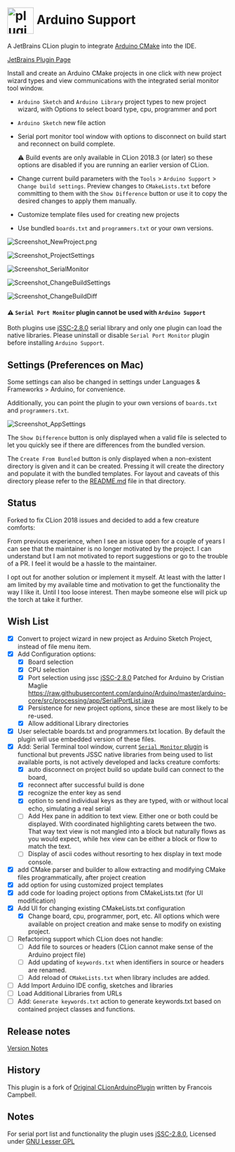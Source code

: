 # <img src="resources/META-INF/pluginIcon.svg" alt="pluginIcon.svg" width="60" align="absmiddle"/> Arduino Support

A JetBrains CLion plugin to integrate
[Arduino CMake](https://github.com/francoiscampbell/arduino-cmake) into the IDE.

[JetBrains Plugin Page](https://plugins.jetbrains.com/plugin/11301-arduino-support)

Install and create an Arduino CMake projects in one click with new project wizard types and view
communications with the integrated serial monitor tool window.

* `Arduino Sketch` and `Arduino Library` project types to new project wizard, with Options to
  select board type, cpu, programmer and port

* `Arduino Sketch` new file action

* Serial port monitor tool window with options to disconnect on build start and reconnect on
  build complete.

  :warning: Build events are only available in CLion 2018.3 (or later) so these options are
  disabled if you are running an earlier version of CLion.
  
* Change current build parameters with the `Tools` > `Arduino Support` > `Change build
  settings`. Preview changes to `CMakeLists.txt` before committing to them with the `Show
  Difference` button or use it to copy the desired changes to apply them manually.

* Customize template files used for creating new projects

* Use bundled `boards.txt` and `programmers.txt` or your own versions.

![Screenshot_NewProject.png](assets/images/Screenshot_NewProject.png)

![Screenshot_ProjectSettings](assets/images/Screenshot_ProjectSettings.png)

![Screenshot_SerialMonitor](assets/images/Screenshot_SerialMonitor.png)

![Screenshot_ChangeBuildSettings](assets/images/Screenshot_ChangeBuildSettings.png)

![Screenshot_ChangeBuildDiff](assets/images/Screenshot_ChangeBuildDiff.png)

#### :warning: `Serial Port Monitor` plugin cannot be used with `Arduino Support`

Both plugins use [jSSC-2.8.0] serial library and only one plugin can load the native libraries.
Please uninstall or disable `Serial Port Monitor` plugin before installing `Arduino Support`.

## Settings (Preferences on Mac)

Some settings can also be changed in settings under Languages & Frameworks > Arduino, for
convenience.

Additionally, you can point the plugin to your own versions of `boards.txt` and
`programmers.txt`.

![Screenshot_AppSettings](assets/images/Screenshot_AppSettings.png)

The `Show Difference` button is only displayed when a valid file is selected to let you quickly
see if there are differences from the bundled version.

The `Create From Bundled` button is only displayed when a non-existent directory is given and it
can be created. Pressing it will create the directory and populate it with the bundled
templates. For layout and caveats of this directory please refer to the
[README.md](resources/com/vladsch/clionarduinoplugin/templates/README.md) file in that
directory.

## Status

Forked to fix CLion 2018 issues and decided to add a few creature comforts:

From previous experience, when I see an issue open for a couple of years I can see that the
maintainer is no longer motivated by the project. I can understand but I am not motivated to
report suggestions or go to the trouble of a PR. I feel it would be a hassle to the maintainer.

I opt out for another solution or implement it myself. At least with the latter I am limited by
my available time and motivation to get the functionality the way I like it. Until I too loose
interest. Then maybe someone else will pick up the torch at take it further.

## Wish List

* [x] Convert to project wizard in new project as Arduino Sketch Project, instead of file menu
      item.
* [x] Add Configuration options:
  * [x] Board selection
  * [x] CPU selection
  * [x] Port selection using jssc [jSSC-2.8.0] Patched for Arduino by Cristian Maglie
        https://raw.githubusercontent.com/arduino/Arduino/master/arduino-core/src/processing/app/SerialPortList.java
  * [x] Persistence for new project options, since these are most likely to be re-used.
  * [x] Allow additional Library directories
* [x] User selectable boards.txt and programmers.txt location. By default the plugin will use
      embedded version of these files.
* [x] Add: Serial Terminal tool window, current
      [`Serial Monitor` plugin](https://plugins.jetbrains.com/plugin/8031-serial-port-monitor)
      is functional but prevents JSSC native libraries from being used to list available ports,
      is not actively developed and lacks creature comforts:
  * [x] auto disconnect on project build so update build can connect to the board,
  * [x] reconnect after successful build is done
  * [x] recognize the enter key as send
  * [x] option to send individual keys as they are typed, with or without local echo, simulating
        a real serial
  * [ ] Add Hex pane in addition to text view. Either one or both could be displayed. With
        coordinated highlighting carets between the two. That way text view is not mangled into
        a block but naturally flows as you would expect, while hex view can be either a block or
        flow to match the text.
  * [ ] Display of ascii codes without resorting to hex display in text mode console.
* [x] add CMake parser and builder to allow extracting and modifying CMake files
      programmatically, after project creation
* [x] add option for using customized project templates
* [x] add code for loading project options from CMakeLists.txt (for UI modification)
* [x] Add UI for changing existing CMakeLists.txt configuration
  * [x] Change board, cpu, programmer, port, etc. All options which were available on project
        creation and make sense to modify on existing project.
* [ ] Refactoring support which CLion does not handle:
  * [ ] Add file to sources or headers (CLion cannot make sense of the Arduino project file)
  * [ ] Add updating of `keywords.txt` when identifiers in source or headers are renamed.
  * [ ] Add reload of `CMakeLists.txt` when library includes are added.
* [ ] Add Import Arduino IDE config, sketches and libraries
* [ ] Load Additional Libraries from URLs
* [ ] Add: `Generate keywords.txt` action to generate keywords.txt based on contained project
      classes and functions.

## Release notes

[Version Notes](VERSION.md)

## History

This plugin is a fork of
[Original CLionArduinoPlugin](https://github.com/francoiscampbell/CLionArduinoPlugin) written by
Francois Campbell.

## Notes

For serial port list and functionality the plugin uses [jSSC-2.8.0], Licensed under
[GNU Lesser GPL]

[GNU Lesser GPL]: http://www.gnu.org/licenses/lgpl.html
[jSSC-2.8.0]: https://github.com/scream3r/java-simple-serial-connector

